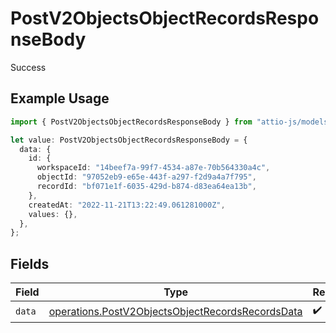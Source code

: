 # PostV2ObjectsObjectRecordsResponseBody

Success

## Example Usage

```typescript
import { PostV2ObjectsObjectRecordsResponseBody } from "attio-js/models/operations";

let value: PostV2ObjectsObjectRecordsResponseBody = {
  data: {
    id: {
      workspaceId: "14beef7a-99f7-4534-a87e-70b564330a4c",
      objectId: "97052eb9-e65e-443f-a297-f2d9a4a7f795",
      recordId: "bf071e1f-6035-429d-b874-d83ea64ea13b",
    },
    createdAt: "2022-11-21T13:22:49.061281000Z",
    values: {},
  },
};
```

## Fields

| Field                                                                                                                | Type                                                                                                                 | Required                                                                                                             | Description                                                                                                          |
| -------------------------------------------------------------------------------------------------------------------- | -------------------------------------------------------------------------------------------------------------------- | -------------------------------------------------------------------------------------------------------------------- | -------------------------------------------------------------------------------------------------------------------- |
| `data`                                                                                                               | [operations.PostV2ObjectsObjectRecordsRecordsData](../../models/operations/postv2objectsobjectrecordsrecordsdata.md) | :heavy_check_mark:                                                                                                   | N/A                                                                                                                  |